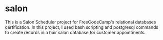 # salon
 This is a Salon Scheduler project for FreeCodeCamp's relational databases certification. In this project, I used bash scripting and postgresql commands to create records in a hair salon database for customer appointments.